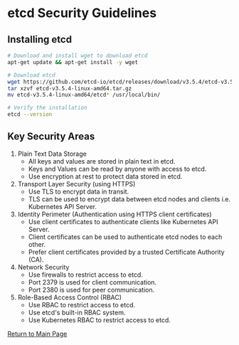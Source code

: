 # etcd Security Guidelines

## Installing etcd

```bash
# Download and install wget to download etcd
apt-get update && apt-get install -y wget

# Download etcd
wget https://github.com/etcd-io/etcd/releases/download/v3.5.4/etcd-v3.5.4-linux-amd64.tar.gz
tar xzvf etcd-v3.5.4-linux-amd64.tar.gz
mv etcd-v3.5.4-linux-amd64/etcd* /usr/local/bin/

# Verify the installation
etcd --version
```

## Key Security Areas

1. Plain Text Data Storage
    - All keys and values are stored in plain text in etcd.
    - Keys and Values can be read by anyone with access to etcd.
    - Use encryption at rest to protect data stored in etcd.
2. Transport Layer Security (using HTTPS)
    - Use TLS to encrypt data in transit.
    - TLS can be used to encrypt data between etcd nodes and clients i.e. Kubernetes API Server.
3. Identity Perimeter (Authentication using HTTPS client certificates)
    - Use client certificates to authenticate clients like Kubernetes API Server.
    - Client certificates can be used to authenticate etcd nodes to each other.
    - Prefer client certificates provided by a trusted Certificate Authority (CA).
4. Network Security
    - Use firewalls to restrict access to etcd.
    - Port 2379 is used for client communication.
    - Port 2380 is used for peer communication.
5. Role-Based Access Control (RBAC)
    - Use RBAC to restrict access to etcd.
    - Use etcd's built-in RBAC system.
    - Use Kubernetes RBAC to restrict access to etcd.

[Return to Main Page](../README.md)
